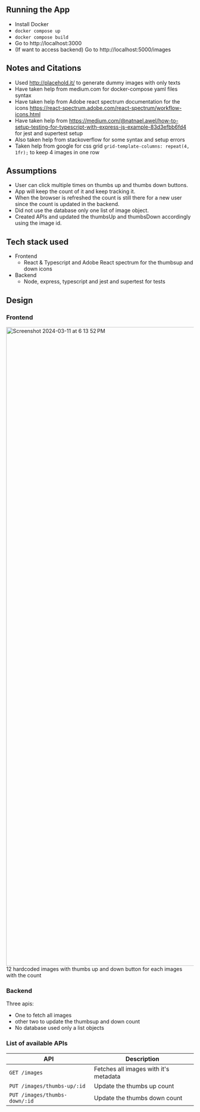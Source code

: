 ## Running the App
- Install Docker
- `docker compose up`
- `docker compose build`
- Go to http://localhost:3000
- (If want to access backend) Go to http://localhost:5000/images

## Notes and Citations
- Used http://placehold.it/ to generate dummy images with only texts
- Have taken help from medium.com for docker-compose yaml files syntax
- Have taken help from Adobe react spectrum documentation for the icons https://react-spectrum.adobe.com/react-spectrum/workflow-icons.html
- Have taken help from https://medium.com/@natnael.awel/how-to-setup-testing-for-typescript-with-express-js-example-83d3efbb6fd4 for jest and supertest setup
- Also taken help from stackoverflow for some syntax and setup errors
- Taken help from google for css grid `grid-template-columns: repeat(4, 1fr);` to keep 4 images in one row

## Assumptions
- User can click multiple times on thumbs up and thumbs down buttons.
- App will keep the count of it and keep tracking it.
- When the browser is refreshed the count is still there for a new user since the count is updated in the backend.
- Did not use the database only one list of image object. 
- Created APIs and updated the thumbsUp and thumbsDown accordingly using the image id.

## Tech stack used
- Frontend
  - React & Typescript and Adobe React spectrum for the thumbsup and down icons
- Backend
  - Node, express, typescript and jest and supertest for tests

## Design

### Frontend
<img width="1716" alt="Screenshot 2024-03-11 at 6 13 52 PM" src="https://github.com/piyusman1/est_takehome/assets/21041950/bc0b6b9e-57d2-4964-a146-1778ae6b3850">
12 hardcoded images with thumbs up and down button for each images with the count

### Backend 

Three apis: 
- One to fetch all images
- other two to update the thumbsup and down count
- No database used only a list objects

### List of available APIs

API | Description
--- | ---
`GET /images` | Fetches all images with it's metadata
`PUT /images/thumbs-up/:id` | Update the thumbs up count
`PUT /images/thumbs-down/:id` | Update the thumbs down count




